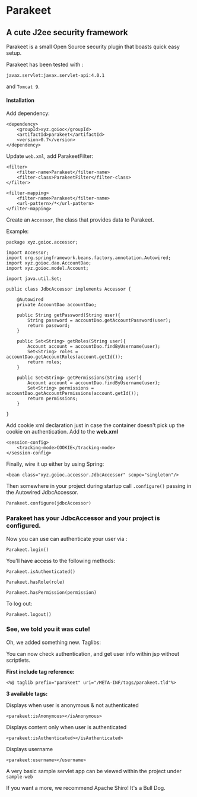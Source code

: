 #  Parakeet 

## A cute J2ee security framework

Parakeet is a small Open Source security plugin that boasts quick easy setup.

Parakeet has been tested with :

`javax.servlet:javax.servlet-api:4.0.1`

and `Tomcat 9`.

#### Installation

Add dependency:

```
<dependency>
    <groupId>xyz.goioc</groupId>
    <artifactId>parakeet</artifactId>
    <version>0.7</version>
</dependency>
```

Update `web.xml`, add ParakeetFilter:

```
<filter>
    <filter-name>Parakeet</filter-name>
    <filter-class>ParakeetFilter</filter-class>
</filter>

<filter-mapping>
    <filter-name>Parakeet</filter-name>
    <url-pattern>/*</url-pattern>
</filter-mapping>
```

Create an `Accessor`, the class
that provides data to Parakeet.

Example:

```
package xyz.goioc.accessor;

import Accessor;
import org.springframework.beans.factory.annotation.Autowired;
import xyz.goioc.dao.AccountDao;
import xyz.goioc.model.Account;

import java.util.Set;

public class JdbcAccessor implements Accessor {

    @Autowired
    private AccountDao accountDao;

    public String getPassword(String user){
        String password = accountDao.getAccountPassword(user);
        return password;
    }

    public Set<String> getRoles(String user){
        Account account = accountDao.findByUsername(user);
        Set<String> roles = accountDao.getAccountRoles(account.getId());
        return roles;
    }

    public Set<String> getPermissions(String user){
        Account account = accountDao.findByUsername(user);
        Set<String> permissions = accountDao.getAccountPermissions(account.getId());
        return permissions;
    }

}
```

Add cookie xml declaration just in case the container 
doesn't pick up the cookie on authentication. Add to the **web.xml**

```
<session-config>
    <tracking-mode>COOKIE</tracking-mode>
</session-config>
```

Finally, wire it up either by using Spring:

```
<bean class="xyz.goioc.accessor.JdbcAccessor" scope="singleton"/>
```

Then somewhere in your project during startup call `.configure()` passing 
in the Autowired JdbcAccessor.

```
Parakeet.configure(jdbcAccessor)
```

### Parakeet has your JdbcAccessor and your project is configured. 

Now you can use can authenticate your user via :

`Parakeet.login()`

You'll have access to the following methods:

`Parakeet.isAuthenticated()`

`Parakeet.hasRole(role)`

`Parakeet.hasPermission(permission)`

To log out:

`Parakeet.logout()`

### See, we told you it was cute!

Oh, we added something new. Taglibs:

You can now check authentication, and get user info 
within jsp without scriptlets.

**First include tag reference:**

`<%@ taglib prefix="parakeet" uri="/META-INF/tags/parakeet.tld"%>`

**3 available tags:**

Displays when user is anonymous & not authenticated

`<parakeet:isAnonymous></isAnonymous>`


Displays content only when user is authenticated

`<parakeet:isAuthenticated></isAuthenticated>`


Displays username

`<parakeet:username></username>`


A very basic sample servlet app can be viewed within the project under `sample-web`

If you want a more, we recommend Apache Shiro! It's a Bull Dog.

